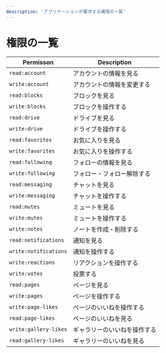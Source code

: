 ```yaml
---
description: 'アプリケーションが要求する権限の一覧'
---
```


# 権限の一覧

| Permisson             | Description                  |
| --------------------- | ---------------------------- |
| `read:account`        | アカウントの情報を見る       |
| `write:account`       | アカウントの情報を変更する   |
| `read:blocks`         | ブロックを見る               |
| `write:blocks`        | ブロックを操作する           |
| `read:drive`          | ドライブを見る               |
| `write:drive`         | ドライブを操作する           |
| `read:favorites`      | お気に入りを見る             |
| `write:favorites`     | お気に入りを操作する         |
| `read:following`      | フォローの情報を見る         |
| `write:following`     | フォロー・フォロー解除する   |
| `read:messaging`      | チャットを見る               |
| `write:messaging`     | チャットを操作する           |
| `read:mutes`          | ミュートを見る               |
| `write:mutes`         | ミュートを操作する           |
| `write:notes`         | ノートを作成・削除する       |
| `read:notifications`  | 通知を見る                   |
| `write:notifications` | 通知を操作する               |
| `write:reactions`     | リアクションを操作する       |
| `write:votes`         | 投票する                     |
| `read:pages`          | ページを見る                 |
| `write:pages`         | ページを操作する             |
| `write:page-likes`    | ページのいいねを操作する     |
| `read:page-likes`     | ページのいいねを見る         |
| `write:gallery-likes` | ギャラリーのいいねを操作する |
| `read:gallery-likes`  | ギャラリーのいいねを見る     |
